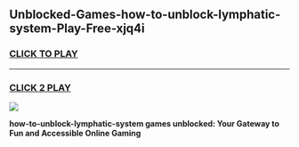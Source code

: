 
## Unblocked-Games-how-to-unblock-lymphatic-system-Play-Free-xjq4i
<h3>
<a href="https://premium76.site?title=how-to-unblock-lymphatic-system&ref=21A">CLICK TO PLAY</a></h3>
<hr>

<h3>
<a href="https://premium76.site?title=how-to-unblock-lymphatic-system&ref=21A">CLICK 2 PLAY</a>
  
</h3>

<a href="https://premium76.site?title=how-to-unblock-lymphatic-system&ref=21A"><img src="https://clearcache.store/games.png"></a>


**how-to-unblock-lymphatic-system games unblocked: Your Gateway to Fun and Accessible Online Gaming**
